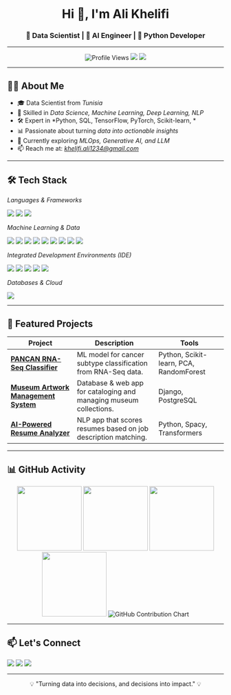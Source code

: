 <!-- HEADER IMAGE / BANNER -->
<!-- TITLE -->
<h1 align="center">Hi 👋, I'm Ali Khelifi</h1>
<h3 align="center">🚀 Data Scientist | 🤖 AI Engineer | 🐍 Python Developer </h3>

---

<!-- BADGES -->
<p align="center">
  <img src="https://komarev.com/ghpvc/?username=ali27kh&label=Profile%20views&color=0e75b6&style=flat" alt="Profile Views" /> 
  <a href="mailto:khelifi.ali1234@gmail.com"><img src="https://img.shields.io/badge/Email-khelifi.ali1234%40gmail.com-red?style=flat&logo=gmail"></a>
  <a href="https://www.linkedin.com/in/ali-khelifi-7435031b1"><img src="https://img.shields.io/badge/LinkedIn-Ali%20Khelifi-blue?style=flat&logo=linkedin"></a>
</p>

---

## 🧑‍💻 About Me  
- 🎓 Data Scientist from *Tunisia*  
- 💼 Skilled in *Data Science, Machine Learning, Deep Learning, NLP*  
- 🛠 Expert in *Python, SQL, TensorFlow, PyTorch, Scikit-learn,  *  
- 📊 Passionate about turning *data into actionable insights*  
- 🌱 Currently exploring *MLOps, Generative AI, and LLM*  
- 📫 Reach me at: *khelifi.ali1234@gmail.com*  

---

## 🛠 Tech Stack  

*Languages & Frameworks*  
<p align="left">
  <img src="https://skillicons.dev/icons?i=python,matlab,r,javascript,html,css,django,fastapi" /> 
  <img src="https://img.shields.io/badge/PyQT-41CD52?style=flat&logo=qt&logoColor=white" />
  <img src="https://img.shields.io/badge/Tkinter-FFCC00?style=flat&logo=python&logoColor=black" />
</p>

*Machine Learning & Data*  
<p align="left">
  <img src="https://skillicons.dev/icons?i=pytorch,tensorflow,sklearn,opencv" />
  <img src="https://img.shields.io/badge/YOLO-00FFFF?style=flat&logo=yolo&logoColor=black" />
  <img src="https://img.shields.io/badge/LangChain-12100E?style=flat&logo=chainlink&logoColor=white" />
  <img src="https://img.shields.io/badge/Neural%20Networks-FF6F00?style=flat&logo=ai&logoColor=white" />
  <img src="https://img.shields.io/badge/Chatbot-0084FF?style=flat&logo=wechat&logoColor=white" />
  <img src="https://img.shields.io/badge/Audio%20Models-FF4088?style=flat&logo=soundcloud&logoColor=white" />
  <img src="https://img.shields.io/badge/OCR-007ACC?style=flat&logo=google&logoColor=white" />
  <img src="https://img.shields.io/badge/Pandas-150458?style=flat&logo=pandas&logoColor=white" />
  <img src="https://img.shields.io/badge/NumPy-013243?style=flat&logo=numpy&logoColor=white" />
</p>

*Integrated Development Environments (IDE)*  
<p align="left">
  <img src="https://img.shields.io/badge/Jupyter-F37626?style=flat&logo=jupyter&logoColor=white" />
  <img src="https://img.shields.io/badge/PyCharm-000000?style=flat&logo=pycharm&logoColor=white" />
  <img src="https://img.shields.io/badge/Google%20Colab-F9AB00?style=flat&logo=googlecolab&logoColor=white" />
  <img src="https://img.shields.io/badge/VS%20Code-007ACC?style=flat&logo=visualstudiocode&logoColor=white" />
  <img src="https://img.shields.io/badge/Kaggle-20BEFF?style=flat&logo=kaggle&logoColor=white" />
</p>

*Databases & Cloud*  
<p align="left">
  <img src="https://skillicons.dev/icons?i=mysql,postgresql,mongodb,sqlite,azure,gcp" /> 
</p>



---

## 📂 Featured Projects  

| Project | Description | Tools |
|---------|-------------|-------|
| [**PANCAN RNA-Seq Classifier**](https://github.com/ali27kh/pancan-ai) | ML model for cancer subtype classification from RNA-Seq data. | Python, Scikit-learn, PCA, RandomForest |
| [**Museum Artwork Management System**](https://github.com/ali27kh/museum-db) | Database & web app for cataloging and managing museum collections. | Django, PostgreSQL |
| [**AI-Powered Resume Analyzer**](https://github.com/ali27kh/resume-ai) | NLP app that scores resumes based on job description matching. | Python, Spacy, Transformers |

---

## 📊 GitHub Activity

<div align="center">

<!-- GitHub Stats -->
<img src="https://github-readme-streak-stats.herokuapp.com/?user=ali27kh&theme=gruvbox&hide_border=true" height="150" />
<img src="https://github-profile-summary-cards.vercel.app/api/cards/stats?username=ali27kh&theme=gruvbox" height="150" />

<!-- Top Languages -->
<img src="https://github-profile-summary-cards.vercel.app/api/cards/repos-per-language?username=ali27kh&theme=gruvbox" height="150" />
<img src="https://github-profile-summary-cards.vercel.app/api/cards/most-commit-language?username=ali27kh&theme=gruvbox" height="150" />

<!-- Contribution Calendar -->
<img src="https://ghchart.rshah.org/ali27kh" alt="GitHub Contribution Chart" />


</div>
 

---

## 📫 Let's Connect  

<p align="left">
  <a href="https://www.linkedin.com/in/ali-khelifi-7435031b1"><img src="https://img.icons8.com/color/48/000000/linkedin.png"/></a>
  <a href="mailto:khelifi.ali1234@gmail.com"><img src="https://img.icons8.com/color/48/000000/gmail.png"/></a>
  <a href="https://wa.me/21655450431"><img src="https://img.icons8.com/color/48/000000/whatsapp.png"/></a>
</p>

---

<p align="center">💡 "Turning data into decisions, and decisions into impact." 💡</p>
